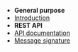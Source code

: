 - **General purpose**
- [Introduction](introduction.md)
- **REST API**
- [API documentation](api.md)
- [Message signature](msg_sig.md)